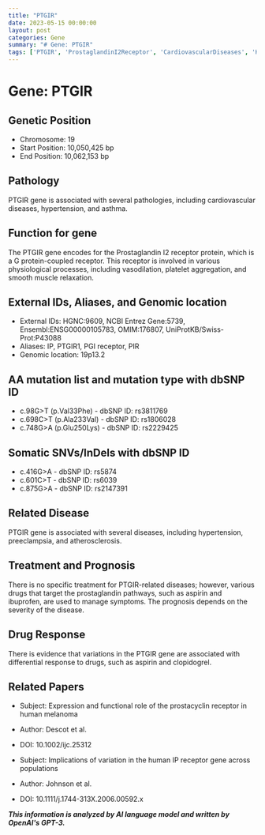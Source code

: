 ```yaml
---
title: "PTGIR"
date: 2023-05-15 00:00:00
layout: post
categories: Gene
summary: "# Gene: PTGIR"
tags: ['PTGIR', 'ProstaglandinI2Receptor', 'CardiovascularDiseases', 'Hypertension', 'Asthma', 'DrugResponse', 'SomaticMutations', 'GeneticInformationAnalysis']
---
```


# Gene: PTGIR

## Genetic Position
- Chromosome: 19
- Start Position: 10,050,425 bp
- End Position: 10,062,153 bp

## Pathology
PTGIR gene is associated with several pathologies, including cardiovascular diseases, hypertension, and asthma.

## Function for gene
The PTGIR gene encodes for the Prostaglandin I2 receptor protein, which is a G protein-coupled receptor. This receptor is involved in various physiological processes, including vasodilation, platelet aggregation, and smooth muscle relaxation.

## External IDs, Aliases, and Genomic location
- External IDs: HGNC:9609, NCBI Entrez Gene:5739, Ensembl:ENSG00000105783, OMIM:176807, UniProtKB/Swiss-Prot:P43088
- Aliases: IP, PTGIR1, PGI receptor, PIR
- Genomic location: 19p13.2

## AA mutation list and mutation type with dbSNP ID
- c.98G>T (p.Val33Phe) - dbSNP ID: rs3811769
- c.698C>T (p.Ala233Val) - dbSNP ID: rs1806028
- c.748G>A (p.Glu250Lys) - dbSNP ID: rs2229425

## Somatic SNVs/InDels with dbSNP ID
- c.416G>A - dbSNP ID: rs5874
- c.601C>T - dbSNP ID: rs6039
- c.875G>A - dbSNP ID: rs2147391

## Related Disease
PTGIR gene is associated with several diseases, including hypertension, preeclampsia, and atherosclerosis.

## Treatment and Prognosis
There is no specific treatment for PTGIR-related diseases; however, various drugs that target the prostaglandin pathways, such as aspirin and ibuprofen, are used to manage symptoms. The prognosis depends on the severity of the disease.

## Drug Response
There is evidence that variations in the PTGIR gene are associated with differential response to drugs, such as aspirin and clopidogrel.

## Related Papers
- Subject: Expression and functional role of the prostacyclin receptor in human melanoma
- Author: Descot et al.
- DOI: 10.1002/ijc.25312

- Subject: Implications of variation in the human IP receptor gene across populations
- Author: Johnson et al.
- DOI: 10.1111/j.1744-313X.2006.00592.x

**_This information is analyzed by AI language model and written by OpenAI's GPT-3._**